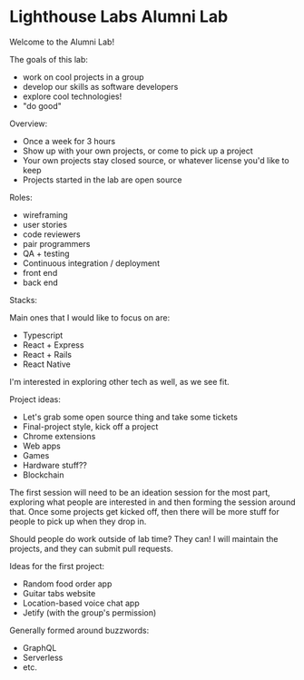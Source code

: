 # Lighthouse Labs Alumni Lab

Welcome to the Alumni Lab!

The goals of this lab:

- work on cool projects in a group
- develop our skills as software developers
- explore cool technologies!
- "do good"

Overview:

- Once a week for 3 hours
- Show up with your own projects, or come to pick up a project
- Your own projects stay closed source, or whatever license you'd like to keep
- Projects started in the lab are open source

Roles:

- wireframing
- user stories
- code reviewers
- pair programmers
- QA + testing
- Continuous integration / deployment
- front end
- back end

Stacks:

Main ones that I would like to focus on are:

- Typescript
- React + Express
- React + Rails
- React Native

I'm interested in exploring other tech as well, as we see fit.

Project ideas:

- Let's grab some open source thing and take some tickets
- Final-project style, kick off a project
- Chrome extensions
- Web apps
- Games
- Hardware stuff??
- Blockchain

The first session will need to be an ideation session for the most part, exploring what people are interested in and then forming the session around that. Once some projects get kicked off, then there will be more stuff for people to pick up when they drop in.

Should people do work outside of lab time? They can! I will maintain the projects, and they can submit pull requests.

Ideas for the first project:

- Random food order app
- Guitar tabs website
- Location-based voice chat app
- Jetify (with the group's permission)

Generally formed around buzzwords:

- GraphQL
- Serverless
- etc.